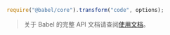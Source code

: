 ```javascript
require("@babel/core").transform("code", options);
```

<blockquote class="babel-callout babel-callout-info">
  <p>
    关于 Babel 的完整 API 文档请查阅<a href="/docs/usage/api/">使用文档</a>。
  </p>
</blockquote>
